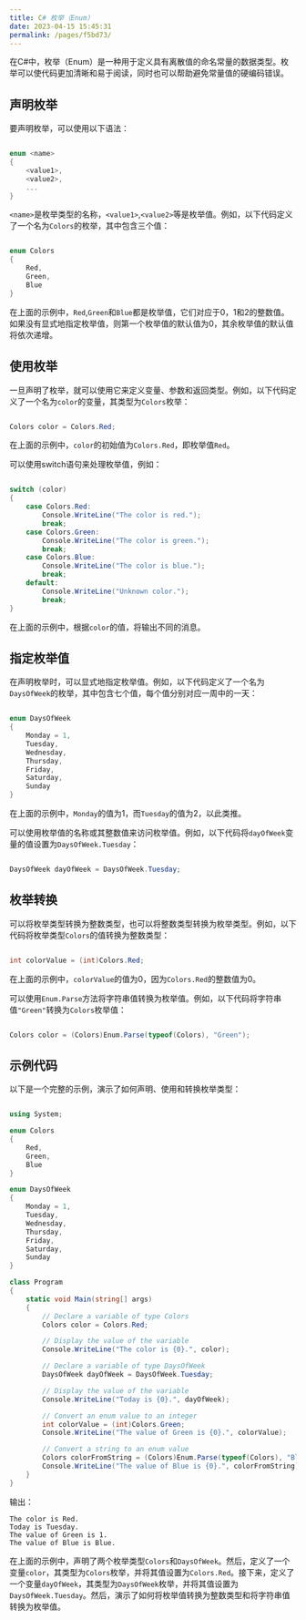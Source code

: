 ```yaml
---
title: C# 枚举（Enum）
date: 2023-04-15 15:45:31
permalink: /pages/f5bd73/
---
```


在C#中，枚举（Enum）是一种用于定义具有离散值的命名常量的数据类型。枚举可以使代码更加清晰和易于阅读，同时也可以帮助避免常量值的硬编码错误。
## 声明枚举

要声明枚举，可以使用以下语法：

```csharp

enum <name>
{
    <value1>,
    <value2>,
    ...
}
```



`<name>`是枚举类型的名称，`<value1>`,`<value2>`等是枚举值。例如，以下代码定义了一个名为`Colors`的枚举，其中包含三个值：

```csharp

enum Colors
{
    Red,
    Green,
    Blue
}
```



在上面的示例中，`Red`,`Green`和`Blue`都是枚举值，它们对应于0，1和2的整数值。如果没有显式地指定枚举值，则第一个枚举值的默认值为0，其余枚举值的默认值将依次递增。
## 使用枚举

一旦声明了枚举，就可以使用它来定义变量、参数和返回类型。例如，以下代码定义了一个名为`color`的变量，其类型为`Colors`枚举：

```csharp

Colors color = Colors.Red;
```



在上面的示例中，`color`的初始值为`Colors.Red`，即枚举值`Red`。

可以使用switch语句来处理枚举值，例如：

```csharp

switch (color)
{
    case Colors.Red:
        Console.WriteLine("The color is red.");
        break;
    case Colors.Green:
        Console.WriteLine("The color is green.");
        break;
    case Colors.Blue:
        Console.WriteLine("The color is blue.");
        break;
    default:
        Console.WriteLine("Unknown color.");
        break;
}
```



在上面的示例中，根据`color`的值，将输出不同的消息。
## 指定枚举值

在声明枚举时，可以显式地指定枚举值。例如，以下代码定义了一个名为`DaysOfWeek`的枚举，其中包含七个值，每个值分别对应一周中的一天：

```csharp

enum DaysOfWeek
{
    Monday = 1,
    Tuesday,
    Wednesday,
    Thursday,
    Friday,
    Saturday,
    Sunday
}
```



在上面的示例中，`Monday`的值为1，而`Tuesday`的值为2，以此类推。

可以使用枚举值的名称或其整数值来访问枚举值。例如，以下代码将`dayOfWeek`变量的值设置为`DaysOfWeek.Tuesday`：

```csharp

DaysOfWeek dayOfWeek = DaysOfWeek.Tuesday;
```


## 枚举转换

可以将枚举类型转换为整数类型，也可以将整数类型转换为枚举类型。例如，以下代码将枚举类型`Colors`的值转换为整数类型：

```csharp

int colorValue = (int)Colors.Red;
```



在上面的示例中，`colorValue`的值为0，因为`Colors.Red`的整数值为0。

可以使用`Enum.Parse`方法将字符串值转换为枚举值。例如，以下代码将字符串值`"Green"`转换为`Colors`枚举值：

```csharp

Colors color = (Colors)Enum.Parse(typeof(Colors), "Green");
```


## 示例代码

以下是一个完整的示例，演示了如何声明、使用和转换枚举类型：

```csharp

using System;

enum Colors
{
    Red,
    Green,
    Blue
}

enum DaysOfWeek
{
    Monday = 1,
    Tuesday,
    Wednesday,
    Thursday,
    Friday,
    Saturday,
    Sunday
}

class Program
{
    static void Main(string[] args)
    {
        // Declare a variable of type Colors
        Colors color = Colors.Red;

        // Display the value of the variable
        Console.WriteLine("The color is {0}.", color);

        // Declare a variable of type DaysOfWeek
        DaysOfWeek dayOfWeek = DaysOfWeek.Tuesday;

        // Display the value of the variable
        Console.WriteLine("Today is {0}.", dayOfWeek);

        // Convert an enum value to an integer
        int colorValue = (int)Colors.Green;
        Console.WriteLine("The value of Green is {0}.", colorValue);

        // Convert a string to an enum value
        Colors colorFromString = (Colors)Enum.Parse(typeof(Colors), "Blue");
        Console.WriteLine("The value of Blue is {0}.", colorFromString);
    }
}
```

输出：

```
The color is Red.
Today is Tuesday.
The value of Green is 1.
The value of Blue is Blue.
```

在上面的示例中，声明了两个枚举类型`Colors`和`DaysOfWeek`。然后，定义了一个变量`color`，其类型为`Colors`枚举，并将其值设置为`Colors.Red`。接下来，定义了一个变量`dayOfWeek`，其类型为`DaysOfWeek`枚举，并将其值设置为`DaysOfWeek.Tuesday`。然后，演示了如何将枚举值转换为整数类型和将字符串值转换为枚举值。
